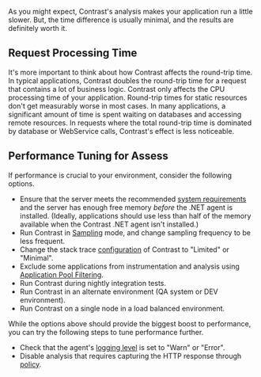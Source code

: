 <!--
title: "How Does The .NET Agent Affect Application Performance?"
description: "Tips on improving application performance with the .NET agent"
tags: "troubleshoot configuration performance application impact agent .NET"
-->

As you might expect, Contrast's analysis makes your application run a little slower. But, the time difference is usually minimal, and the results are definitely worth it.

## Request Processing Time

It's more important to think about how Contrast affects the round-trip time. In typical applications, Contrast doubles the round-trip time for a request that contains a lot of business logic. Contrast only affects the CPU processing time of your application. Round-trip times for static resources don't get measurably worse in most cases. In many applications, a significant amount of time is spent waiting on databases and accessing remote resources. In requests where the total round-trip time is dominated by database or WebService calls, Contrast's effect is less noticeable.

## Performance Tuning for Assess

If performance is crucial to your environment, consider the following options.

* Ensure that the server meets the recommended [system requirements](installation-netinstall.html) and the server has enough free memory *before* the .NET agent is installed. (Ideally, applications should use less than half of the memory available when the Contrast .NET agent isn't installed.) 
* Run Contrast in [Sampling](admin-orgsettings.html#org-server) mode, and change sampling frequency to be less frequent.
* Change the stack trace [configuration](installation-netconfig.html) of Contrast to "Limited" or "Minimal".
* Exclude some applications from instrumentation and analysis using [Application Pool Filtering](installation-netusage.html#iis).
* Run Contrast during nightly integration tests.
* Run Contrast in an alternate environment (QA system or DEV environment).
* Run Contrast on a single node in a load balanced environment.

While the options above should provide the biggest boost to performance, you can try the following steps to tune performance further.

* Check that the agent's [logging level](user-servers.html#settings) is set to "Warn" or "Error". 
* Disable analysis that requires capturing the HTTP response through [policy](installation-netpolicy.html#response).
